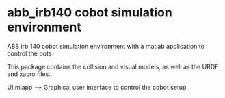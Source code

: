 # abb_irb140 cobot simulation environment

ABB irb 140 cobot simulation environment with a matlab
application to control the bots

This package contains the collision and visual models, as well as the URDF and xacro files.

UI.mlapp --> Graphical user interface to control the cobot setup
